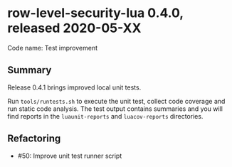 # row-level-security-lua 0.4.0, released 2020-05-XX

Code name: Test improvement

## Summary

Release 0.4.1 brings improved local unit tests.

Run `tools/runtests.sh` to execute the unit test, collect code coverage and run static code analysis. The test output contains summaries and you will find reports in the `luaunit-reports` and `luacov-reports` directories.


## Refactoring

* #50: Improve unit test runner script
